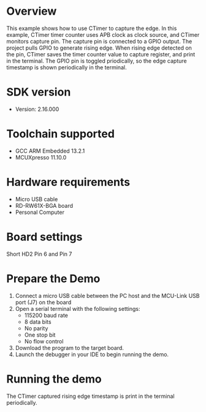 Overview
========
This example shows how to use CTimer to capture the edge. In this example, CTimer
timer counter uses APB clock as clock source, and CTimer monitors capture pin.
The capture pin is connected to a GPIO output. The project pulls GPIO to generate
rising edge. When rising edge detected on the pin, CTimer saves the timer counter value
to capture register, and print in the terminal. The GPIO pin is toggled priodically,
so the edge capture timestamp is shown periodically in the terminal.

SDK version
===========
- Version: 2.16.000

Toolchain supported
===================
- GCC ARM Embedded  13.2.1
- MCUXpresso  11.10.0

Hardware requirements
=====================
- Micro USB cable
- RD-RW61X-BGA board
- Personal Computer

Board settings
==============
Short HD2 Pin 6 and Pin 7

Prepare the Demo
================
1.  Connect a micro USB cable between the PC host and the MCU-Link USB port (J7) on the board
2.  Open a serial terminal with the following settings:
    - 115200 baud rate
    - 8 data bits
    - No parity
    - One stop bit
    - No flow control
3.  Download the program to the target board.
4.  Launch the debugger in your IDE to begin running the demo.

Running the demo
================
The CTimer captured rising edge timestamp is print in the terminal periodically.
